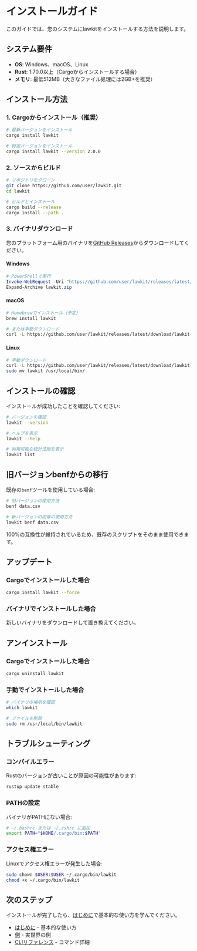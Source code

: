 # インストールガイド

このガイドでは、您のシステムにlawkitをインストールする方法を説明します。

## システム要件

- **OS**: Windows、macOS、Linux
- **Rust**: 1.70.0以上（Cargoからインストールする場合）
- **メモリ**: 最低512MB（大きなファイル処理には2GB+を推奨）

## インストール方法

### 1. Cargoからインストール（推奨）

```bash
# 最新バージョンをインストール
cargo install lawkit

# 特定バージョンをインストール
cargo install lawkit --version 2.0.0
```

### 2. ソースからビルド

```bash
# リポジトリをクローン
git clone https://github.com/user/lawkit.git
cd lawkit

# ビルドとインストール
cargo build --release
cargo install --path .
```

### 3. バイナリダウンロード

您のプラットフォーム用のバイナリを[GitHub Releases](https://github.com/user/lawkit/releases)からダウンロードしてください。

#### Windows
```powershell
# PowerShellで実行
Invoke-WebRequest -Uri "https://github.com/user/lawkit/releases/latest/download/lawkit-windows.zip" -OutFile "lawkit.zip"
Expand-Archive lawkit.zip
```

#### macOS
```bash
# Homebrewでインストール（予定）
brew install lawkit

# または手動ダウンロード
curl -L https://github.com/user/lawkit/releases/latest/download/lawkit-macos.tar.gz | tar xz
```

#### Linux
```bash
# 手動ダウンロード
curl -L https://github.com/user/lawkit/releases/latest/download/lawkit-linux.tar.gz | tar xz
sudo mv lawkit /usr/local/bin/
```

## インストールの確認

インストールが成功したことを確認してください:

```bash
# バージョンを確認
lawkit --version

# ヘルプを表示
lawkit --help

# 利用可能な統計法則を表示
lawkit list
```

## 旧バージョンbenfからの移行

既存の`benf`ツールを使用している場合:

```bash
# 旧バージョンの使用方法
benf data.csv

# 新バージョンの同等の使用方法
lawkit benf data.csv
```

100%の互換性が維持されているため、既存のスクリプトをそのまま使用できます。

## アップデート

### Cargoでインストールした場合
```bash
cargo install lawkit --force
```

### バイナリでインストールした場合
新しいバイナリをダウンロードして置き換えてください。

## アンインストール

### Cargoでインストールした場合
```bash
cargo uninstall lawkit
```

### 手動でインストールした場合
```bash
# バイナリの場所を確認
which lawkit

# ファイルを削除
sudo rm /usr/local/bin/lawkit
```

## トラブルシューティング

### コンパイルエラー
Rustのバージョンが古いことが原因の可能性があります:
```bash
rustup update stable
```

### PATHの設定
バイナリがPATHにない場合:
```bash
# ~/.bashrc または ~/.zshrc に追加
export PATH="$HOME/.cargo/bin:$PATH"
```

### アクセス権エラー
Linuxでアクセス権エラーが発生した場合:
```bash
sudo chown $USER:$USER ~/.cargo/bin/lawkit
chmod +x ~/.cargo/bin/lawkit
```

## 次のステップ

インストールが完了したら、[はじめに](getting-started.md)で基本的な使い方を学んでください。

- [はじめに](getting-started.md) - 基本的な使い方
- [例](examples.md) - 実世界の例
- [CLIリファレンス](../reference/cli-reference.md) - コマンド詳細
